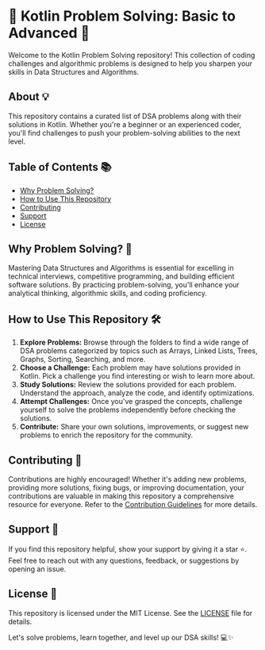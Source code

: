 # 🧩 Kotlin Problem Solving: Basic to Advanced 🚀

Welcome to the Kotlin Problem Solving repository! This collection of coding challenges and algorithmic problems is designed to help you sharpen your skills in Data Structures and Algorithms. 

## About 💡
This repository contains a curated list of DSA problems along with their solutions in Kotlin. Whether you're a beginner or an experienced coder, you'll find challenges to push your problem-solving abilities to the next level.

## Table of Contents 📚
- [Why Problem Solving?](#why-problem-solving)
- [How to Use This Repository](#how-to-use-this-repository)
- [Contributing](#contributing)
- [Support](#support)
- [License](#license)

## Why Problem Solving? 🤔
Mastering Data Structures and Algorithms is essential for excelling in technical interviews, competitive programming, and building efficient software solutions. By practicing problem-solving, you'll enhance your analytical thinking, algorithmic skills, and coding proficiency.

## How to Use This Repository 🛠️
1. **Explore Problems:** Browse through the folders to find a wide range of DSA problems categorized by topics such as Arrays, Linked Lists, Trees, Graphs, Sorting, Searching, and more.
2. **Choose a Challenge:** Each problem may have solutions provided in Kotlin. Pick a challenge you find interesting or wish to learn more about.
3. **Study Solutions:** Review the solutions provided for each problem. Understand the approach, analyze the code, and identify optimizations.
4. **Attempt Challenges:** Once you've grasped the concepts, challenge yourself to solve the problems independently before checking the solutions.
5. **Contribute:** Share your own solutions, improvements, or suggest new problems to enrich the repository for the community.

## Contributing 🤝
Contributions are highly encouraged! Whether it's adding new problems, providing more solutions, fixing bugs, or improving documentation, your contributions are valuable in making this repository a comprehensive resource for everyone. Refer to the [Contribution Guidelines](CONTRIBUTING.md) for more details.

## Support 🌟
If you find this repository helpful, show your support by giving it a star ⭐️. Feel free to reach out with any questions, feedback, or suggestions by opening an issue.

## License 📝
This repository is licensed under the MIT License. See the [LICENSE](LICENSE) file for details.

Let's solve problems, learn together, and level up our DSA skills! 💻✨

